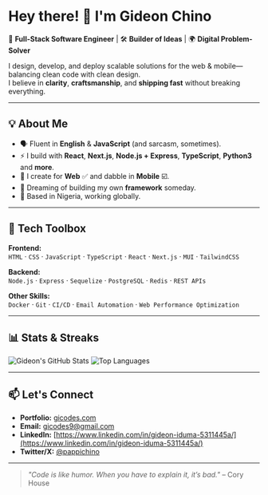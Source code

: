 # Hey there! 👋 I'm Gideon Chino

🚀 **Full-Stack Software Engineer** | 🛠 **Builder of Ideas** | 🌍 **Digital Problem-Solver**  

I design, develop, and deploy scalable solutions for the web & mobile—balancing clean code with clean design.  
I believe in **clarity**, **craftsmanship**, and **shipping fast** without breaking everything.  

---

## 💡 About Me  
- 🗣 Fluent in **English** & **JavaScript** (and sarcasm, sometimes).  
- ⚡ I build with **React**, **Next.js**, **Node.js + Express**, **TypeScript**, **Python3** and **more**.  
- 📱 I create for **Web** ✅ and dabble in **Mobile** ☑️.  
- 💭 Dreaming of building my own **framework** someday.  
- 📍 Based in Nigeria, working globally.

---

## 🧰 Tech Toolbox  
**Frontend:**  
`HTML` · `CSS` · `JavaScript` · `TypeScript` · `React` · `Next.js` · `MUI` · `TailwindCSS`  

**Backend:**  
`Node.js` · `Express` · `Sequelize` · `PostgreSQL` · `Redis` · `REST APIs`  

**Other Skills:**  
`Docker` · `Git` · `CI/CD` · `Email Automation` · `Web Performance Optimization`  

---

## 📊 Stats & Streaks
![Gideon's GitHub Stats](https://github-readme-stats.vercel.app/api?username=gicodes&show_icons=true&theme=radical)
![Top Languages](https://github-readme-stats.vercel.app/api/top-langs/?username=gicodes&layout=compact&theme=radical)

---

## 📫 Let's Connect  
- **Portfolio:** [gicodes.com](.com)
- **Email:** [gicodes9@gmail.com](https://www.gicodes9@gmail.com)  
- **LinkedIn:** [https://www.linkedin.com/in/gideon-iduma-5311445a/](https://www.linkedin.com/in/gideon-iduma-5311445a/)  
- **Twitter/X:** [@pappichino](https://twitter.com/pappichino)  

---

> _"Code is like humor. When you have to explain it, it’s bad."_ – Cory House
